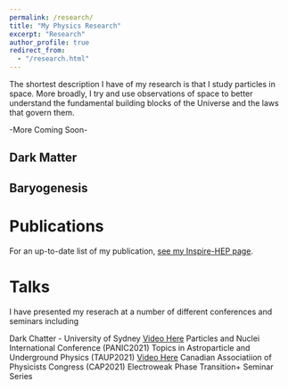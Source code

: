 ```yaml
---
permalink: /research/
title: "My Physics Research"
excerpt: "Research"
author_profile: true
redirect_from:
  - "/research.html"
---
```


The shortest description I have of my research is that I study particles in space. More broadly, I try and use observations of space to better understand the fundamental building blocks of the Universe and the laws that govern them.

-More Coming Soon-

Dark Matter
--------------

Baryogenesis
--------------

Publications
==============
For an up-to-date list of my publication, [see my Inspire-HEP page](https://inspirehep.net/authors/1851090?ui-citation-summary=true).

Talks
=======
I have presented my reserach at a number of different conferences and seminars including

Dark Chatter - University of Sydney [Video Here](https://www.youtube.com/watch?v=3Zv439UQTwM)
Particles and Nuclei International Conference (PANIC2021)
Topics in Astroparticle and Underground Physics (TAUP2021) [Video Here](https://www.youtube.com/watch?v=xNMW4kn_Swg)
Canadian Associatiion of Physicists Congress (CAP2021)
Electroweak Phase Transition+ Seminar Series


